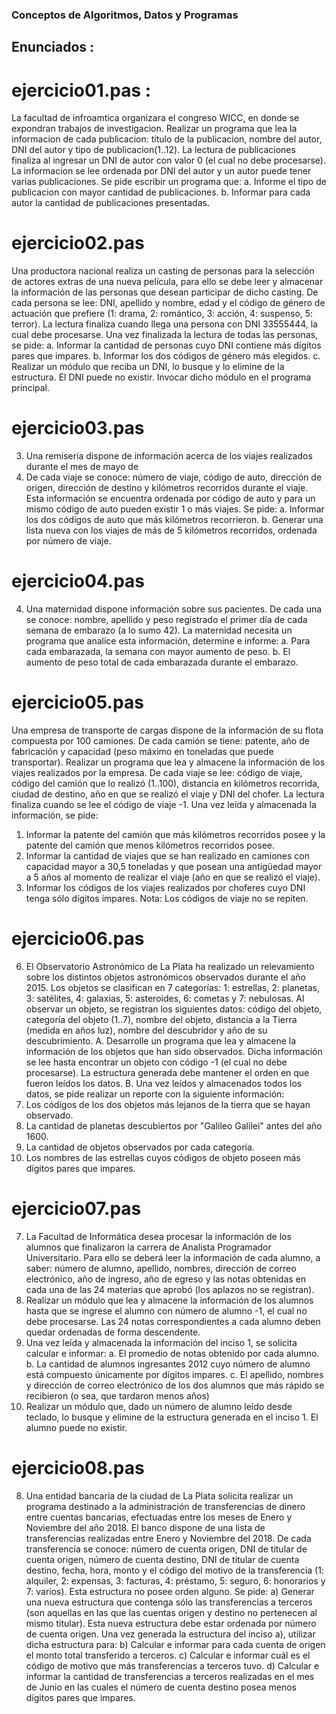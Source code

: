### Conceptos de Algoritmos, Datos y Programas
  ## Enunciados :

# ejercicio01.pas : 
La facultad de infroamtica organizara el congreso WICC, en donde se expondran trabajos de investigacion.
Realizar un programa que lea la informacion de cada publicacion: titulo de la publicacion, nombre del autor,
DNI del autor y tipo de publicacion(1..12). La lectura de publicaciones finaliza al ingresar un DNI de autor
con valor 0 (el cual no debe procesarse). La informacion se lee ordenada por DNI del autor y un autor puede
tener varias publicaciones. Se pide escribir un programa que: 
  a. Informe el tipo de publicacion con mayor cantidad de publicaciones.
  b. Informar para cada autor la cantidad de publicaciones presentadas.

# ejercicio02.pas
Una productora nacional realiza un casting de personas para la selección de actores extras de una
nueva película, para ello se debe leer y almacenar la información de las personas que desean
participar de dicho casting. De cada persona se lee: DNI, apellido y nombre, edad y el código de
género de actuación que prefiere (1: drama, 2: romántico, 3: acción, 4: suspenso, 5: terror). La lectura
finaliza cuando llega una persona con DNI 33555444, la cual debe procesarse.
Una vez finalizada la lectura de todas las personas, se pide:
a. Informar la cantidad de personas cuyo DNI contiene más dígitos pares que impares.
b. Informar los dos códigos de género más elegidos.
c. Realizar un módulo que reciba un DNI, lo busque y lo elimine de la estructura. El DNI puede no
existir. Invocar dicho módulo en el programa principal.

# ejercicio03.pas
3. Una remisería dispone de información acerca de los viajes realizados durante el mes de mayo de
2020. De cada viaje se conoce: número de viaje, código de auto, dirección de origen, dirección de
destino y kilómetros recorridos durante el viaje. Esta información se encuentra ordenada por código
de auto y para un mismo código de auto pueden existir 1 o más viajes. Se pide:
a. Informar los dos códigos de auto que más kilómetros recorrieron.
b. Generar una lista nueva con los viajes de más de 5 kilómetros recorridos, ordenada por número
de viaje.

# ejercicio04.pas
4. Una maternidad dispone información sobre sus pacientes. De cada una se conoce: nombre, apellido y
peso registrado el primer día de cada semana de embarazo (a lo sumo 42). La maternidad necesita un
programa que analice esta información, determine e informe:
a. Para cada embarazada, la semana con mayor aumento de peso.
b. El aumento de peso total de cada embarazada durante el embarazo.

# ejercicio05.pas
Una empresa de transporte de cargas dispone de la información de su flota compuesta por 100
camiones. De cada camión se tiene: patente, año de fabricación y capacidad (peso máximo en
toneladas que puede transportar).
Realizar un programa que lea y almacene la información de los viajes realizados por la empresa. De
cada viaje se lee: código de viaje, código del camión que lo realizó (1..100), distancia en kilómetros recorrida, ciudad de destino, año en que se realizó el viaje y DNI del chofer. La lectura finaliza cuando
se lee el código de viaje -1.
Una vez leída y almacenada la información, se pide:
1. Informar la patente del camión que más kilómetros recorridos posee y la patente del camión que
menos kilómetros recorridos posee.
2. Informar la cantidad de viajes que se han realizado en camiones con capacidad mayor a 30,5
toneladas y que posean una antigüedad mayor a 5 años al momento de realizar el viaje (año en
que se realizó el viaje).
3. Informar los códigos de los viajes realizados por choferes cuyo DNI tenga sólo dígitos impares.
Nota: Los códigos de viaje no se repiten.

# ejercicio06.pas
6. El Observatorio Astronómico de La Plata ha realizado un relevamiento sobre los distintos objetos
astronómicos observados durante el año 2015. Los objetos se clasifican en 7 categorías: 1: estrellas,
2: planetas, 3: satélites, 4: galaxias, 5: asteroides, 6: cometas y 7: nebulosas.
Al observar un objeto, se registran los siguientes datos: código del objeto, categoría del objeto (1..7),
nombre del objeto, distancia a la Tierra (medida en años luz), nombre del descubridor y año de su
descubrimiento.
A. Desarrolle un programa que lea y almacene la información de los objetos que han sido
observados. Dicha información se lee hasta encontrar un objeto con código -1 (el cual no
debe procesarse). La estructura generada debe mantener el orden en que fueron leídos los
datos.
B. Una vez leídos y almacenados todos los datos, se pide realizar un reporte con la siguiente
información:
1. Los códigos de los dos objetos más lejanos de la tierra que se hayan observado.
2. La cantidad de planetas descubiertos por "Galileo Galilei" antes del año 1600.
3. La cantidad de objetos observados por cada categoría.
4. Los nombres de las estrellas cuyos códigos de objeto poseen más dígitos pares que
impares.

# ejercicio07.pas
7. La Facultad de Informática desea procesar la información de los alumnos que finalizaron la carrera de Analista Programador Universitario. Para ello se deberá leer la información de cada alumno, a saber:
número de alumno, apellido, nombres, dirección de correo electrónico, año de ingreso, año de egreso
y las notas obtenidas en cada una de las 24 materias que aprobó (los aplazos no se registran).
1. Realizar un módulo que lea y almacene la información de los alumnos hasta que se ingrese el
alumno con número de alumno -1, el cual no debe procesarse. Las 24 notas correspondientes a
cada alumno deben quedar ordenadas de forma descendente.
2. Una vez leída y almacenada la información del inciso 1, se solicita calcular e informar:
a. El promedio de notas obtenido por cada alumno.
b. La cantidad de alumnos ingresantes 2012 cuyo número de alumno está compuesto
únicamente por dígitos impares.
c. El apellido, nombres y dirección de correo electrónico de los dos alumnos que más rápido
se recibieron (o sea, que tardaron menos años)
3. Realizar un módulo que, dado un número de alumno leído desde teclado, lo busque y elimine de
la estructura generada en el inciso 1. El alumno puede no existir.

# ejercicio08.pas
8. Una entidad bancaria de la ciudad de La Plata solicita realizar un programa destinado a la
administración de transferencias de dinero entre cuentas bancarias, efectuadas entre los meses de
Enero y Noviembre del año 2018.
El banco dispone de una lista de transferencias realizadas entre Enero y Noviembre del 2018. De cada
transferencia se conoce: número de cuenta origen, DNI de titular de cuenta origen, número de cuenta destino, DNI de titular de cuenta destino, fecha, hora, monto y el código del motivo de la
transferencia (1: alquiler, 2: expensas, 3: facturas, 4: préstamo, 5: seguro, 6: honorarios y 7: varios).
Esta estructura no posee orden alguno.
Se pide:
a) Generar una nueva estructura que contenga sólo las transferencias a terceros (son aquellas en las
que las cuentas origen y destino no pertenecen al mismo titular). Esta nueva estructura debe
estar ordenada por número de cuenta origen.
Una vez generada la estructura del inciso a), utilizar dicha estructura para:
b) Calcular e informar para cada cuenta de origen el monto total transferido a terceros.
c) Calcular e informar cuál es el código de motivo que más transferencias a terceros tuvo.
d) Calcular e informar la cantidad de transferencias a terceros realizadas en el mes de Junio en las
cuales el número de cuenta destino posea menos dígitos pares que impares.